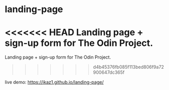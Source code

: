 # landing-page
<<<<<<< HEAD
Landing page + sign-up form for The Odin Project.
=======
Landing page + sign-up form for The Odin Project. 
>>>>>>> d4b45376fb085f113bed806f9a72900647dc365f

live demo: https://ikaz1.github.io/landing-page/

